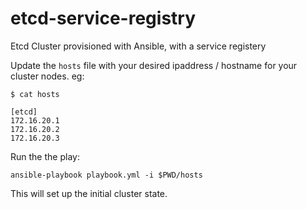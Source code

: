 # etcd-service-registry
Etcd Cluster provisioned with Ansible, with a service registery


Update the `hosts` file with your desired ipaddress / hostname for your cluster nodes. eg:

```
$ cat hosts

[etcd]
172.16.20.1
172.16.20.2
172.16.20.3
```

Run the the play:

```
ansible-playbook playbook.yml -i $PWD/hosts
```

This will set up the initial cluster state.


